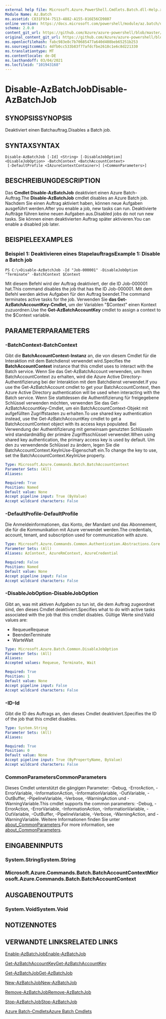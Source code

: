 ```yaml
---
external help file: Microsoft.Azure.PowerShell.Cmdlets.Batch.dll-Help.xml
Module Name: Az.Batch
ms.assetid: C831F934-7513-4882-A155-816E56CD9807
online version: https://docs.microsoft.com/powershell/module/az.batch/disable-azbatchjob
schema: 2.0.0
content_git_url: https://github.com/Azure/azure-powershell/blob/master/src/Batch/Batch/help/Disable-AzBatchJob.md
original_content_git_url: https://github.com/Azure/azure-powershell/blob/master/src/Batch/Batch/help/Disable-AzBatchJob.md
ms.openlocfilehash: fabc983e8c7b70685477a640d408beb65251b253
ms.sourcegitcommit: 4dfb0cc533b83f77afdcfbe2618c1e6c8d221330
ms.translationtype: MT
ms.contentlocale: de-DE
ms.lasthandoff: 03/04/2021
ms.locfileid: "101943168"
---
```

# <span data-ttu-id="4fc4e-101">Disable-AzBatchJob</span><span class="sxs-lookup"><span data-stu-id="4fc4e-101">Disable-AzBatchJob</span></span>

## <span data-ttu-id="4fc4e-102">SYNOPSIS</span><span class="sxs-lookup"><span data-stu-id="4fc4e-102">SYNOPSIS</span></span>
<span data-ttu-id="4fc4e-103">Deaktiviert einen Batchauftrag.</span><span class="sxs-lookup"><span data-stu-id="4fc4e-103">Disables a Batch job.</span></span>

## <span data-ttu-id="4fc4e-104">SYNTAX</span><span class="sxs-lookup"><span data-stu-id="4fc4e-104">SYNTAX</span></span>

```
Disable-AzBatchJob [-Id] <String> [-DisableJobOption] <DisableJobOption> -BatchContext <BatchAccountContext>
 [-DefaultProfile <IAzureContextContainer>] [<CommonParameters>]
```

## <span data-ttu-id="4fc4e-105">BESCHREIBUNG</span><span class="sxs-lookup"><span data-stu-id="4fc4e-105">DESCRIPTION</span></span>
<span data-ttu-id="4fc4e-106">Das **Cmdlet Disable-AzBatchJob** deaktiviert einen Azure Batch-Auftrag.</span><span class="sxs-lookup"><span data-stu-id="4fc4e-106">The **Disable-AzBatchJob** cmdlet disables an Azure Batch job.</span></span>
<span data-ttu-id="4fc4e-107">Nachdem Sie einen Auftrag aktiviert haben, können neue Aufgaben ausgeführt werden.</span><span class="sxs-lookup"><span data-stu-id="4fc4e-107">After you enable a job, new tasks can run.</span></span>
<span data-ttu-id="4fc4e-108">Deaktivierte Aufträge führen keine neuen Aufgaben aus.</span><span class="sxs-lookup"><span data-stu-id="4fc4e-108">Disabled jobs do not run new tasks.</span></span>
<span data-ttu-id="4fc4e-109">Sie können einen deaktivierten Auftrag später aktivieren.</span><span class="sxs-lookup"><span data-stu-id="4fc4e-109">You can enable a disabled job later.</span></span>

## <span data-ttu-id="4fc4e-110">BEISPIELE</span><span class="sxs-lookup"><span data-stu-id="4fc4e-110">EXAMPLES</span></span>

### <span data-ttu-id="4fc4e-111">Beispiel 1: Deaktivieren eines Stapelauftrags</span><span class="sxs-lookup"><span data-stu-id="4fc4e-111">Example 1: Disable a Batch job</span></span>
```
PS C:\>Disable-AzBatchJob -Id "Job-000001" -DisableJobOption "Terminate" -BatchContext $Context
```

<span data-ttu-id="4fc4e-112">Mit diesem Befehl wird der Auftrag deaktiviert, der die ID Job-000001 hat.</span><span class="sxs-lookup"><span data-stu-id="4fc4e-112">This command disables the job that has the ID Job-000001.</span></span>
<span data-ttu-id="4fc4e-113">Mit dem Befehl werden aktive Aufgaben für den Auftrag beendet.</span><span class="sxs-lookup"><span data-stu-id="4fc4e-113">The command terminates active tasks for the job.</span></span>
<span data-ttu-id="4fc4e-114">Verwenden Sie **das Get-AzBatchAccountKey-Cmdlet,** um der Variablen "$Context" einen Kontext zuzuordnen.</span><span class="sxs-lookup"><span data-stu-id="4fc4e-114">Use the **Get-AzBatchAccountKey** cmdlet to assign a context to the $Context variable.</span></span>

## <span data-ttu-id="4fc4e-115">PARAMETER</span><span class="sxs-lookup"><span data-stu-id="4fc4e-115">PARAMETERS</span></span>

### <span data-ttu-id="4fc4e-116">-BatchContext</span><span class="sxs-lookup"><span data-stu-id="4fc4e-116">-BatchContext</span></span>
<span data-ttu-id="4fc4e-117">Gibt die **BatchAccountContext-Instanz** an, die von diesem Cmdlet für die Interaktion mit dem Batchdienst verwendet wird.</span><span class="sxs-lookup"><span data-stu-id="4fc4e-117">Specifies the **BatchAccountContext** instance that this cmdlet uses to interact with the Batch service.</span></span>
<span data-ttu-id="4fc4e-118">Wenn Sie das Get-AzBatchAccount verwenden, um Ihren BatchAccountContext zu erhalten, wird die Azure Active Directory-Authentifizierung bei der Interaktion mit dem Batchdienst verwendet.</span><span class="sxs-lookup"><span data-stu-id="4fc4e-118">If you use the Get-AzBatchAccount cmdlet to get your BatchAccountContext, then Azure Active Directory authentication will be used when interacting with the Batch service.</span></span> <span data-ttu-id="4fc4e-119">Wenn Sie stattdessen die Authentifizierung für freigegebene Schlüssel verwenden möchten, verwenden Sie das Get-AzBatchAccountKey-Cmdlet, um ein BatchAccountContext-Objekt mit aufgefüllten Zugriffstasten zu erhalten.</span><span class="sxs-lookup"><span data-stu-id="4fc4e-119">To use shared key authentication instead, use the Get-AzBatchAccountKey cmdlet to get a BatchAccountContext object with its access keys populated.</span></span> <span data-ttu-id="4fc4e-120">Bei Verwendung der Authentifizierung mit gemeinsam genutzten Schlüsseln wird standardmäßig der primäre Zugriffsschlüssel verwendet.</span><span class="sxs-lookup"><span data-stu-id="4fc4e-120">When using shared key authentication, the primary access key is used by default.</span></span> <span data-ttu-id="4fc4e-121">Um den zu verwendende Schlüssel zu ändern, legen Sie die BatchAccountContext.KeyInUse-Eigenschaft ein.</span><span class="sxs-lookup"><span data-stu-id="4fc4e-121">To change the key to use, set the BatchAccountContext.KeyInUse property.</span></span>

```yaml
Type: Microsoft.Azure.Commands.Batch.BatchAccountContext
Parameter Sets: (All)
Aliases:

Required: True
Position: Named
Default value: None
Accept pipeline input: True (ByValue)
Accept wildcard characters: False
```

### <span data-ttu-id="4fc4e-122">-DefaultProfile</span><span class="sxs-lookup"><span data-stu-id="4fc4e-122">-DefaultProfile</span></span>
<span data-ttu-id="4fc4e-123">Die Anmeldeinformationen, das Konto, der Mandant und das Abonnement, die für die Kommunikation mit Azure verwendet werden.</span><span class="sxs-lookup"><span data-stu-id="4fc4e-123">The credentials, account, tenant, and subscription used for communication with azure.</span></span>

```yaml
Type: Microsoft.Azure.Commands.Common.Authentication.Abstractions.Core.IAzureContextContainer
Parameter Sets: (All)
Aliases: AzContext, AzureRmContext, AzureCredential

Required: False
Position: Named
Default value: None
Accept pipeline input: False
Accept wildcard characters: False
```

### <span data-ttu-id="4fc4e-124">-DisableJobOption</span><span class="sxs-lookup"><span data-stu-id="4fc4e-124">-DisableJobOption</span></span>
<span data-ttu-id="4fc4e-125">Gibt an, was mit aktiven Aufgaben zu tun ist, die dem Auftrag zugeordnet sind, den dieses Cmdlet deaktiviert.</span><span class="sxs-lookup"><span data-stu-id="4fc4e-125">Specifies what to do with active tasks associated with the job that this cmdlet disables.</span></span>
<span data-ttu-id="4fc4e-126">Gültige Werte sind:</span><span class="sxs-lookup"><span data-stu-id="4fc4e-126">Valid values are:</span></span>
- <span data-ttu-id="4fc4e-127">Requeue</span><span class="sxs-lookup"><span data-stu-id="4fc4e-127">Requeue</span></span>
- <span data-ttu-id="4fc4e-128">Beenden</span><span class="sxs-lookup"><span data-stu-id="4fc4e-128">Terminate</span></span>
- <span data-ttu-id="4fc4e-129">Warte</span><span class="sxs-lookup"><span data-stu-id="4fc4e-129">Wait</span></span>

```yaml
Type: Microsoft.Azure.Batch.Common.DisableJobOption
Parameter Sets: (All)
Aliases:
Accepted values: Requeue, Terminate, Wait

Required: True
Position: 1
Default value: None
Accept pipeline input: False
Accept wildcard characters: False
```

### <span data-ttu-id="4fc4e-130">-ID</span><span class="sxs-lookup"><span data-stu-id="4fc4e-130">-Id</span></span>
<span data-ttu-id="4fc4e-131">Gibt die ID des Auftrags an, den dieses Cmdlet deaktiviert.</span><span class="sxs-lookup"><span data-stu-id="4fc4e-131">Specifies the ID of the job that this cmdlet disables.</span></span>

```yaml
Type: System.String
Parameter Sets: (All)
Aliases:

Required: True
Position: 0
Default value: None
Accept pipeline input: True (ByPropertyName, ByValue)
Accept wildcard characters: False
```

### <span data-ttu-id="4fc4e-132">CommonParameters</span><span class="sxs-lookup"><span data-stu-id="4fc4e-132">CommonParameters</span></span>
<span data-ttu-id="4fc4e-133">Dieses Cmdlet unterstützt die gängigen Parameter: -Debug, -ErrorAction, -ErrorVariable, -InformationAction, -InformationVariable, -OutVariable, -OutBuffer, -PipelineVariable, -Verbose, -WarningAction und -WarningVariable.</span><span class="sxs-lookup"><span data-stu-id="4fc4e-133">This cmdlet supports the common parameters: -Debug, -ErrorAction, -ErrorVariable, -InformationAction, -InformationVariable, -OutVariable, -OutBuffer, -PipelineVariable, -Verbose, -WarningAction, and -WarningVariable.</span></span> <span data-ttu-id="4fc4e-134">Weitere Informationen finden Sie unter [about_CommonParameters](http://go.microsoft.com/fwlink/?LinkID=113216).</span><span class="sxs-lookup"><span data-stu-id="4fc4e-134">For more information, see [about_CommonParameters](http://go.microsoft.com/fwlink/?LinkID=113216).</span></span>

## <span data-ttu-id="4fc4e-135">EINGABEN</span><span class="sxs-lookup"><span data-stu-id="4fc4e-135">INPUTS</span></span>

### <span data-ttu-id="4fc4e-136">System.String</span><span class="sxs-lookup"><span data-stu-id="4fc4e-136">System.String</span></span>

### <span data-ttu-id="4fc4e-137">Microsoft.Azure.Commands.Batch.BatchAccountContext</span><span class="sxs-lookup"><span data-stu-id="4fc4e-137">Microsoft.Azure.Commands.Batch.BatchAccountContext</span></span>

## <span data-ttu-id="4fc4e-138">AUSGABEN</span><span class="sxs-lookup"><span data-stu-id="4fc4e-138">OUTPUTS</span></span>

### <span data-ttu-id="4fc4e-139">System.Void</span><span class="sxs-lookup"><span data-stu-id="4fc4e-139">System.Void</span></span>

## <span data-ttu-id="4fc4e-140">NOTIZEN</span><span class="sxs-lookup"><span data-stu-id="4fc4e-140">NOTES</span></span>

## <span data-ttu-id="4fc4e-141">VERWANDTE LINKS</span><span class="sxs-lookup"><span data-stu-id="4fc4e-141">RELATED LINKS</span></span>

[<span data-ttu-id="4fc4e-142">Enable-AzBatchJob</span><span class="sxs-lookup"><span data-stu-id="4fc4e-142">Enable-AzBatchJob</span></span>](./Enable-AzBatchJob.md)

[<span data-ttu-id="4fc4e-143">Get-AzBatchAccountKey</span><span class="sxs-lookup"><span data-stu-id="4fc4e-143">Get-AzBatchAccountKey</span></span>](./Get-AzBatchAccountKey.md)

[<span data-ttu-id="4fc4e-144">Get-AzBatchJob</span><span class="sxs-lookup"><span data-stu-id="4fc4e-144">Get-AzBatchJob</span></span>](./Get-AzBatchJob.md)

[<span data-ttu-id="4fc4e-145">New-AzBatchJob</span><span class="sxs-lookup"><span data-stu-id="4fc4e-145">New-AzBatchJob</span></span>](./New-AzBatchJob.md)

[<span data-ttu-id="4fc4e-146">Remove-AzBatchJob</span><span class="sxs-lookup"><span data-stu-id="4fc4e-146">Remove-AzBatchJob</span></span>](./Remove-AzBatchJob.md)

[<span data-ttu-id="4fc4e-147">Stop-AzBatchJob</span><span class="sxs-lookup"><span data-stu-id="4fc4e-147">Stop-AzBatchJob</span></span>](./Stop-AzBatchJob.md)

[<span data-ttu-id="4fc4e-148">Azure Batch-Cmdlets</span><span class="sxs-lookup"><span data-stu-id="4fc4e-148">Azure Batch Cmdlets</span></span>](/powershell/module/Az.Batch/)
